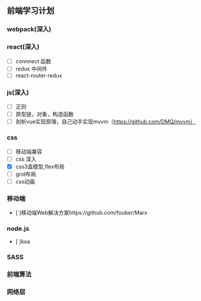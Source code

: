 ## 前端学习计划
### webpack(深入)
### react(深入)
- [ ] connnect 函数
- [ ] redux 中间件
- [ ] react-router-redux
### js(深入)
- [ ] 正则
- [ ] 原型链，对象，构造函数
- [ ] 剖析vue实现原理，自己动手实现mvvm（https://github.com/DMQ/mvvm）
### css
- [ ] 移动端兼容
- [ ] css 深入
- [x] css3盒模型,flex布局
- [ ] grid布局
- [ ] css动画
### 移动端

- [ ]移动端Web解决方案https://github.com/fouber/Mars

### node.js

- [ ]koa

### SASS
### 前端算法
### 网络层
